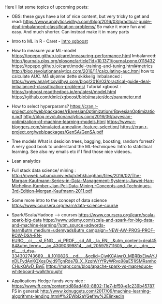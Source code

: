 Here I list some topics of upcoming posts:

* OBS: these guys have a lot of nice content, but very tricky to get and read: https://www.analyticsvidhya.com/blog/2016/03/practical-guide-deal-imbalanced-classification-problems/
So make it more fun and easy. And much shorter. Can instead make it in many parts

* Intro to ML in R - Caret - [Intro xgboost](https://xgboost.readthedocs.io/en/latest/model.html)
* How to measure your ML-model 
https://topepo.github.io/caret/measuring-performance.html
Imbalanced: http://journals.plos.org/plosone/article?id=10.1371/journal.pone.0118432
https://topepo.github.io/caret/model-training-and-tuning.html#metrics
http://blog.revolutionanalytics.com/2016/11/calculating-auc.html how to calculate AUC. Må skjønne dette skikkelig
Imbalanced : https://www.analyticsvidhya.com/blog/2016/03/practical-guide-deal-imbalanced-classification-problems/
Tutorial xgboost : https://xgboost.readthedocs.io/en/latest/model.html
https://github.com/dmlc/xgboost/blob/master/doc/parameter.md



* How to select hyperparams?
https://cran.r-project.org/web/packages/rBayesianOptimization/rBayesianOptimization.pdf
http://blog.revolutionanalytics.com/2016/06/bayesian-optimization-of-machine-learning-models.html
https://www.r-bloggers.com/simulated-annealing-feature-selection/
https://cran.r-project.org/web/packages/GenSA/GenSA.pdf


* Tree models
What is desicion trees, bagging, boosting, random forrest? A very good book to understand the ML-techniques: Intro to statistical learning. See also my emails etc if I find those nice videoes..

* Lean analytics

* Full stack data science/ mining : http://myweb.sabanciuniv.edu/rdehkharghani/files/2016/02/The-Morgan-Kaufmann-Series-in-Data-Management-Systems-Jiawei-Han-Micheline-Kamber-Jian-Pei-Data-Mining.-Concepts-and-Techniques-3rd-Edition-Morgan-Kaufmann-2011.pdf

* Some more intro to the concept of data science
https://www.coursera.org/learn/data-science-course

* Spark/Scala/Hadoop --> courses
https://www.coursera.org/learn/scala-spark-big-data
https://www.udemy.com/scala-and-spark-for-big-data-and-machine-learning/?utm_source=adwords-learn&utm_medium=udemyads&utm_campaign=NEW-AW-PROS-PROF-ROW-DSA-EN-EURO_._ci__._sl_ENG_._vi_PROF_._sd_All_._la_EN_._&utm_content=deal4584&utm_term=_._ag_43090399814_._ad_205975711605_._de_c_._dm__._pl__._ti_dsa-334302743689_._li_1010826_._pd__._&gclid=CjwKCAjwrO_MBRBxEiwAYJnDLFydAnKQXqsOyjd9TgnRde7B_X_XzqhVrYfRyWRvq98aE51iSMRamhoCHukQAvD_BwE
https://mapr.com/blog/apache-spark-vs-mapreduce-whiteboard-walkthrough/

* Applications
Hedge funds very nice : https://www.ft.com/content/d86ad460-8802-11e7-bf50-e1c239b45787
FS in general: http://www.kdnuggets.com/2017/09/machine-learning-algorithms-lending.html#%2EWbl2aYGefhw%2Elinkedin

